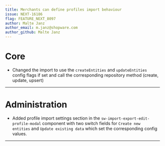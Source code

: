 ```yaml
---
title: Merchants can define profiles import behaviour
issue: NEXT-16186
flag: FEATURE_NEXT_8097
author: Malte Janz
author_email: m.janz@shopware.com 
author_github: Malte Janz
---
```

# Core
* Changed the import to use the `createEntities` and `updateEntities` config flags if set and call the corresponding repository method (create, update, upsert)
___
# Administration
* Added profile import settings section in the `sw-import-export-edit-profile-modal` component with two switch fields for `Create new entities` and `Update existing data` which set the corresponding config values.
___
